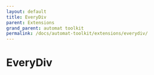 ```yaml
---
layout: default
title: EveryDiv
parent: Extensions
grand_parent: automat toolkit
permalink: /docs/automat-toolkit/extensions/everydiv/
---
```


# EveryDiv
